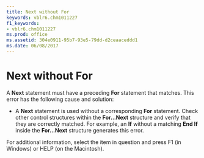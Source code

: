 ```yaml
---
title: Next without For
keywords: vblr6.chm1011227
f1_keywords:
- vblr6.chm1011227
ms.prod: office
ms.assetid: 304e0911-95b7-93e5-79dd-d2ceaaceddd1
ms.date: 06/08/2017
---
```



# Next without For

A  **Next** statement must have a preceding **For** statement that matches. This error has the following cause and solution:



- A  **Next** statement is used without a corresponding **For** statement. Check other control structures within the **For...Next** structure and verify that they are correctly matched. For example, an **If** without a matching **End If** inside the **For...Next** structure generates this error.
    

For additional information, select the item in question and press F1 (in Windows) or HELP (on the Macintosh).

